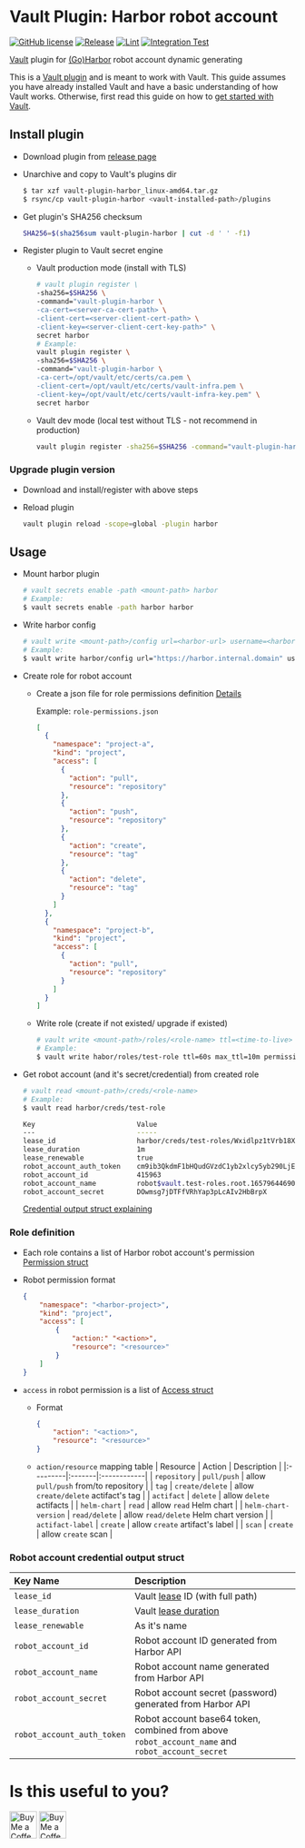 # Vault Plugin: Harbor robot account
[![GitHub license](https://img.shields.io/github/license/manhtukhang/vault-plugin-harbor.svg?style=flat-square)](https://github.com/manhtukhang/vault-plugin-harbor/blob/main/LICENSE)
[![Release](https://img.shields.io/github/release/manhtukhang/vault-plugin-harbor.svg?style=flat-square)](https://github.com/manhtukhang/vault-plugin-harbor/releases/latest)
[![Lint](https://github.com/manhtukhang/vault-plugin-harbor/actions/workflows/golangci-lint.yml/badge.svg)](https://github.com/manhtukhang/vault-plugin-harbor/actions/workflows/golangci-lint.yml)
[![Integration Test](https://github.com/manhtukhang/vault-plugin-harbor/actions/workflows/integration-test.yml/badge.svg)](https://github.com/manhtukhang/vault-plugin-harbor/actions/workflows/integration-test.yml)


[Vault](https://www.vaultproject.io) plugin for [(Go)Harbor](https://goharbor.io) robot account dynamic generating

This is a [Vault plugin](https://www.vaultproject.io/docs/internals/plugins.html)
and is meant to work with Vault. This guide assumes you have already installed Vault
and have a basic understanding of how Vault works. Otherwise, first read this guide on
how to [get started with Vault](https://www.vaultproject.io/intro/getting-started/install.html).

## Install plugin
- Download plugin from [release page](https://github.com/manhtukhang/vault-plugin-harbor/releases)

- Unarchive and copy to Vault's plugins dir
  ```bash
  $ tar xzf vault-plugin-harbor_linux-amd64.tar.gz
  $ rsync/cp vault-plugin-harbor <vault-installed-path>/plugins
  ```

- Get plugin's SHA256 checksum
  ```bash
  SHA256=$(sha256sum vault-plugin-harbor | cut -d ' ' -f1)
  ```

- Register plugin to Vault secret engine
  + Vault production mode (install with TLS)
    ```bash
    # vault plugin register \
    -sha256=$SHA256 \
    -command="vault-plugin-harbor \
    -ca-cert=<server-ca-cert-path> \
    -client-cert=<server-client-cert-path> \
    -client-key=<server-client-cert-key-path>" \
    secret harbor
    # Example:
    vault plugin register \
    -sha256=$SHA256 \
    -command="vault-plugin-harbor \
    -ca-cert=/opt/vault/etc/certs/ca.pem \
    -client-cert=/opt/vault/etc/certs/vault-infra.pem \
    -client-key=/opt/vault/etc/certs/vault-infra-key.pem" \
    secret harbor
    ```

  + Vault dev mode (local test without TLS - not recommend in production)
    ```bash
    vault plugin register -sha256=$SHA256 -command="vault-plugin-harbor" secrets harbor
    ```

### Upgrade plugin version
- Download and install/register with above steps

- Reload plugin
  ```bash
  vault plugin reload -scope=global -plugin harbor
  ```

## Usage
- Mount harbor plugin
  ```bash
  # vault secrets enable -path <mount-path> harbor
  # Example:
  $ vault secrets enable -path harbor harbor
  ```

- Write harbor config
  ```bash
  # vault write <mount-path>/config url=<harbor-url> username=<harbor-admin-username> password=<harbor-admin-password>
  # Example:
  $ vault write harbor/config url="https://harbor.internal.domain" username="admin" password="aStronggPw123"
  ```

- Create role for robot account

  + Create a json file for role permissions definition [Details](#role-definition)

    Example: `role-permissions.json`
    ```json
    [
      {
        "namespace": "project-a",
        "kind": "project",
        "access": [
          {
            "action": "pull",
            "resource": "repository"
          },
          {
            "action": "push",
            "resource": "repository"
          },
          {
            "action": "create",
            "resource": "tag"
          },
          {
            "action": "delete",
            "resource": "tag"
          }
        ]
      },
      {
        "namespace": "project-b",
        "kind": "project",
        "access": [
          {
            "action": "pull",
            "resource": "repository"
          }
        ]
      }
    ]
    ```

  + Write role (create if not existed/ upgrade if existed)
    ```bash
    # vault write <mount-path>/roles/<role-name> ttl=<time-to-live> max_ttl=<max-time-to-live> permissions=@<role-permissions-json-file>
    # Example:
    $ vault write habor/roles/test-role ttl=60s max_ttl=10m permissions=@role-permissions.json
    ```

- Get robot account (and it's secret/credential) from created role
  ```bash
  # vault read <mount-path>/creds/<role-name>
  # Example:
  $ vault read harbor/creds/test-role

  Key                         Value
  ---                         -----
  lease_id                    harbor/creds/test-roles/Wxidlpz1tVrb18XL7Zg4vPZM
  lease_duration              1m
  lease_renewable             true
  robot_account_auth_token    cm9ib3QkdmF1bHQudGVzdC1yb2xlcy5yb290LjE2NTc5NjQ0NjkwNjkyODkzOTE6RE93bXNnN2pEVEZmVlJoWWFwM3BMY0FJdjJIYkJycFg=
  robot_account_id            415963
  robot_account_name          robot$vault.test-roles.root.1657964469069289391
  robot_account_secret        DOwmsg7jDTFfVRhYap3pLcAIv2HbBrpX
  ```
  [Credential output struct explaining](#robot-account-credential-output-struct)

### Role definition
- Each role contains a list of Harbor robot account's permission [Permission struct](https://github.com/goharbor/go-client/blob/main/pkg/sdk/v2.0/models/robot_permission.go#L19-L29)

- Robot permission format
  ```json
  {
      "namespace": "<harbor-project>",
      "kind": "project",
      "access": [
          {
              "action:" "<action>",
              "resource": "<resource>"
          }
      ]
  }
  ```

- `access` in robot permission is a list of [Access struct](https://github.com/goharbor/go-client/blob/main/pkg/sdk/v2.0/models/access.go#L16-L26)
  + Format
      ```json
      {
          "action": "<action>",
          "resource": "<resource>"
      }
      ```
  + `action/resource` mapping table
    | Resource | Action | Description |
    |:---------|:-------|:------------|
    | `repository` | `pull/push` | allow `pull/push` from/to repository |
    | `tag` | `create/delete` | allow `create/delete` actifact's tag |
    | `actifact` | `delete` | allow `delete` actifacts |
    | `helm-chart` | `read` | allow `read` Helm chart |
    | `helm-chart-version` | `read/delete` | allow `read/delete` Helm chart version |
    | `actifact-label` | `create` | allow `create` artifact's label |
    | `scan` | `create` | allow `create` scan |

### Robot account credential output struct
| Key Name | Description |
|:----|:------------|
| `lease_id` | Vault [lease](https://www.vaultproject.io/docs/concepts/lease) ID (with full path) |
| `lease_duration` | Vault [lease duration](https://www.vaultproject.io/docs/concepts/lease#lease-durations-and-renewal) |
| `lease_renewable` | As it's name |
| `robot_account_id` | Robot account ID generated from Harbor API |
| `robot_account_name` | Robot account name generated from Harbor API |
| `robot_account_secret` | Robot account secret (password) generated from Harbor API |
| `robot_account_auth_token` | Robot account base64 token, combined from above `robot_account_name` and `robot_account_secret` |


# Is this useful to you?
<a href='https://ko-fi.com/manhtukhang' target='_blank'><img height='48' src='https://cdn.ko-fi.com/cdn/kofi3.png?v=3' alt='Buy Me a Coffee at ko-fi.com' style='border:0px;height:48px;' /></a>
<a href='https://www.buymeacoffee.com/manhtukhang' target='_blank'><img height='48' src='https://cdn.buymeacoffee.com/buttons/v2/default-yellow.png' alt='Buy Me a Coffee at buymeacoffee.com' style='height: 48px;' ></a>
